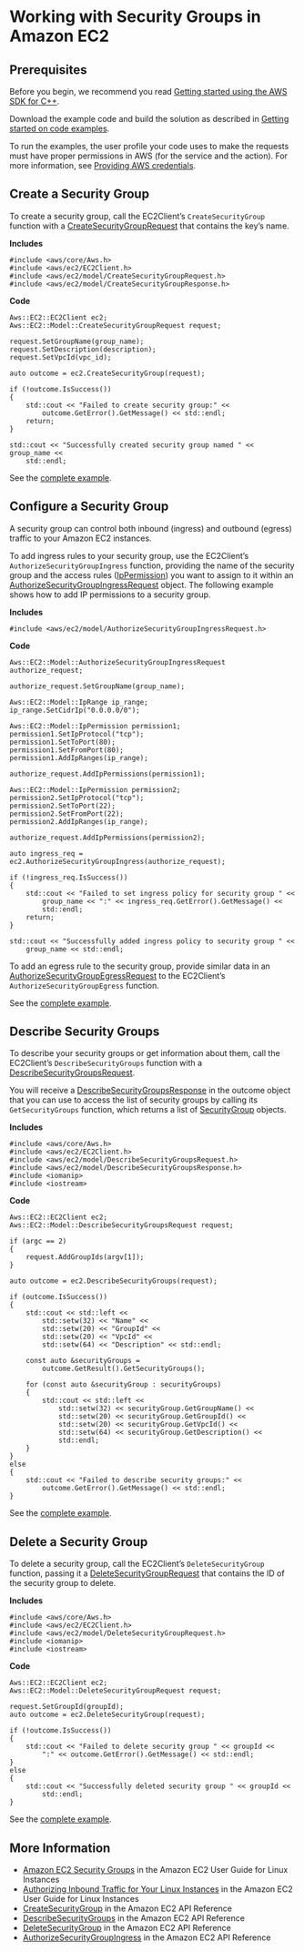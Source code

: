 # Working with Security Groups in Amazon EC2<a name="examples-ec2-security-groups"></a>

## Prerequisites<a name="codeExamplePrereq"></a>

Before you begin, we recommend you read [Getting started using the AWS SDK for C\+\+](getting-started.md)\. 

Download the example code and build the solution as described in [Getting started on code examples](getting-started-code-examples.md)\. 

To run the examples, the user profile your code uses to make the requests must have proper permissions in AWS \(for the service and the action\)\. For more information, see [Providing AWS credentials](credentials.md)\.

## Create a Security Group<a name="create-a-security-group"></a>

To create a security group, call the EC2Client’s `CreateSecurityGroup` function with a [CreateSecurityGroupRequest](https://sdk.amazonaws.com/cpp/api/LATEST/class_aws_1_1_e_c2_1_1_model_1_1_create_security_group_request.html) that contains the key’s name\.

 **Includes** 

```
#include <aws/core/Aws.h>
#include <aws/ec2/EC2Client.h>
#include <aws/ec2/model/CreateSecurityGroupRequest.h>
#include <aws/ec2/model/CreateSecurityGroupResponse.h>
```

 **Code** 

```
Aws::EC2::EC2Client ec2;
Aws::EC2::Model::CreateSecurityGroupRequest request;

request.SetGroupName(group_name);
request.SetDescription(description);
request.SetVpcId(vpc_id);

auto outcome = ec2.CreateSecurityGroup(request);

if (!outcome.IsSuccess())
{
    std::cout << "Failed to create security group:" <<
        outcome.GetError().GetMessage() << std::endl;
    return;
}

std::cout << "Successfully created security group named " << group_name <<
    std::endl;
```

See the [complete example](https://github.com/awsdocs/aws-doc-sdk-examples/tree/master/cpp/example_code/ec2/create_security_group.cpp)\.

## Configure a Security Group<a name="configure-a-security-group"></a>

A security group can control both inbound \(ingress\) and outbound \(egress\) traffic to your Amazon EC2 instances\.

To add ingress rules to your security group, use the EC2Client’s `AuthorizeSecurityGroupIngress` function, providing the name of the security group and the access rules \([IpPermission](https://sdk.amazonaws.com/cpp/api/LATEST/class_aws_1_1_e_c2_1_1_model_1_1_ip_permission.html)\) you want to assign to it within an [AuthorizeSecurityGroupIngressRequest](https://sdk.amazonaws.com/cpp/api/LATEST/class_aws_1_1_e_c2_1_1_model_1_1_authorize_security_group_ingress_request.html) object\. The following example shows how to add IP permissions to a security group\.

 **Includes** 

```
#include <aws/ec2/model/AuthorizeSecurityGroupIngressRequest.h>
```

 **Code** 

```
Aws::EC2::Model::AuthorizeSecurityGroupIngressRequest authorize_request;

authorize_request.SetGroupName(group_name);
```

```
Aws::EC2::Model::IpRange ip_range;
ip_range.SetCidrIp("0.0.0.0/0");

Aws::EC2::Model::IpPermission permission1;
permission1.SetIpProtocol("tcp");
permission1.SetToPort(80);
permission1.SetFromPort(80);
permission1.AddIpRanges(ip_range);

authorize_request.AddIpPermissions(permission1);

Aws::EC2::Model::IpPermission permission2;
permission2.SetIpProtocol("tcp");
permission2.SetToPort(22);
permission2.SetFromPort(22);
permission2.AddIpRanges(ip_range);

authorize_request.AddIpPermissions(permission2);
```

```
auto ingress_req = ec2.AuthorizeSecurityGroupIngress(authorize_request);

if (!ingress_req.IsSuccess())
{
    std::cout << "Failed to set ingress policy for security group " <<
        group_name << ":" << ingress_req.GetError().GetMessage() <<
        std::endl;
    return;
}

std::cout << "Successfully added ingress policy to security group " <<
    group_name << std::endl;
```

To add an egress rule to the security group, provide similar data in an [AuthorizeSecurityGroupEgressRequest](https://sdk.amazonaws.com/cpp/api/LATEST/class_aws_1_1_e_c2_1_1_model_1_1_authorize_security_group_egress_request.html) to the EC2Client’s `AuthorizeSecurityGroupEgress` function\.

See the [complete example](https://github.com/awsdocs/aws-doc-sdk-examples/tree/master/cpp/example_code/ec2/create_security_group.cpp)\.

## Describe Security Groups<a name="describe-security-groups"></a>

To describe your security groups or get information about them, call the EC2Client’s `DescribeSecurityGroups` function with a [DescribeSecurityGroupsRequest](https://sdk.amazonaws.com/cpp/api/LATEST/class_aws_1_1_e_c2_1_1_model_1_1_describe_security_groups_request.html)\.

You will receive a [DescribeSecurityGroupsResponse](https://sdk.amazonaws.com/cpp/api/LATEST/class_aws_1_1_e_c2_1_1_model_1_1_describe_security_groups_response.html) in the outcome object that you can use to access the list of security groups by calling its `GetSecurityGroups` function, which returns a list of [SecurityGroup](https://sdk.amazonaws.com/cpp/api/LATEST/class_aws_1_1_e_c2_1_1_model_1_1_security_group.html) objects\.

 **Includes** 

```
#include <aws/core/Aws.h>
#include <aws/ec2/EC2Client.h>
#include <aws/ec2/model/DescribeSecurityGroupsRequest.h>
#include <aws/ec2/model/DescribeSecurityGroupsResponse.h>
#include <iomanip>
#include <iostream>
```

 **Code** 

```
Aws::EC2::EC2Client ec2;
Aws::EC2::Model::DescribeSecurityGroupsRequest request;

if (argc == 2)
{
    request.AddGroupIds(argv[1]);
}

auto outcome = ec2.DescribeSecurityGroups(request);

if (outcome.IsSuccess())
{
    std::cout << std::left <<
        std::setw(32) << "Name" <<
        std::setw(20) << "GroupId" <<
        std::setw(20) << "VpcId" <<
        std::setw(64) << "Description" << std::endl;

    const auto &securityGroups =
        outcome.GetResult().GetSecurityGroups();

    for (const auto &securityGroup : securityGroups)
    {
        std::cout << std::left <<
            std::setw(32) << securityGroup.GetGroupName() <<
            std::setw(20) << securityGroup.GetGroupId() <<
            std::setw(20) << securityGroup.GetVpcId() <<
            std::setw(64) << securityGroup.GetDescription() <<
            std::endl;
    }
}
else
{
    std::cout << "Failed to describe security groups:" <<
        outcome.GetError().GetMessage() << std::endl;
}
```

See the [complete example](https://github.com/awsdocs/aws-doc-sdk-examples/tree/master/cpp/example_code/ec2/describe_security_groups.cpp)\.

## Delete a Security Group<a name="delete-a-security-group"></a>

To delete a security group, call the EC2Client’s `DeleteSecurityGroup` function, passing it a [DeleteSecurityGroupRequest](https://sdk.amazonaws.com/cpp/api/LATEST/class_aws_1_1_e_c2_1_1_model_1_1_delete_security_group_request.html) that contains the ID of the security group to delete\.

 **Includes** 

```
#include <aws/core/Aws.h>
#include <aws/ec2/EC2Client.h>
#include <aws/ec2/model/DeleteSecurityGroupRequest.h>
#include <iomanip>
#include <iostream>
```

 **Code** 

```
Aws::EC2::EC2Client ec2;
Aws::EC2::Model::DeleteSecurityGroupRequest request;

request.SetGroupId(groupId);
auto outcome = ec2.DeleteSecurityGroup(request);

if (!outcome.IsSuccess())
{
    std::cout << "Failed to delete security group " << groupId <<
        ":" << outcome.GetError().GetMessage() << std::endl;
}
else
{
    std::cout << "Successfully deleted security group " << groupId <<
        std::endl;
}
```

See the [complete example](https://github.com/awsdocs/aws-doc-sdk-examples/tree/master/cpp/example_code/ec2/delete_security_group.cpp)\.

## More Information<a name="more-information"></a>
+  [Amazon EC2 Security Groups](https://docs.aws.amazon.com/AWSEC2/latest/UserGuide/ec2-key-pairs.html) in the Amazon EC2 User Guide for Linux Instances
+  [Authorizing Inbound Traffic for Your Linux Instances](https://docs.aws.amazon.com/AWSEC2/latest/UserGuide/authorizing-access-to-an-instance.html) in the Amazon EC2 User Guide for Linux Instances
+  [CreateSecurityGroup](https://docs.aws.amazon.com/AWSEC2/latest/APIReference/API_CreateSecurityGroup.html) in the Amazon EC2 API Reference
+  [DescribeSecurityGroups](https://docs.aws.amazon.com/AWSEC2/latest/APIReference/API_DescribeSecurityGroups.html) in the Amazon EC2 API Reference
+  [DeleteSecurityGroup](https://docs.aws.amazon.com/AWSEC2/latest/APIReference/API_DeleteSecurityGroup.html) in the Amazon EC2 API Reference
+  [AuthorizeSecurityGroupIngress](https://docs.aws.amazon.com/AWSEC2/latest/APIReference/API_AuthorizeSecurityGroupIngress.html) in the Amazon EC2 API Reference